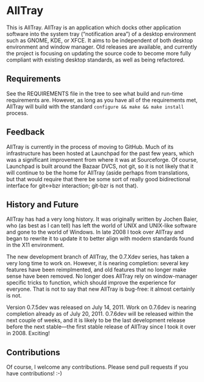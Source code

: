 AllTray
=======

This is AllTray.  AllTray is an application which docks other
application software into the system tray (“notification area”) of a
desktop environment such as GNOME, KDE, or XFCE. It aims to be
independent of both desktop environment and window manager. Old
releases are available, and currently the project is focusing on
updating the source code to become more fully compliant with existing
desktop standards, as well as being refactored.

Requirements
------------

See the REQUIREMENTS file in the tree to see what build and run-time
requirements are.  However, as long as you have all of the
requirements met, AllTray will build with the standard `configure &&
make && make install` process.

Feedback
--------

AllTray is currently in the process of moving to GitHub.  Much of its
infrastructure has been hosted at Launchpad for the past few years,
which was a significant improvement from where it was at Sourceforge.
Of course, Launchpad is built around the Bazaar DVCS, not git, so it
is not likely that it will continue to be the home for AllTray (aside
perhaps from translations, but that would require that there be some
sort of really good bidirectional interface for git↔bzr interaction;
git-bzr is not that).

History and Future
------------------

AllTray has had a very long history.  It was originally written by
Jochen Baier, who (as best as I can tell) has left the world of UNIX
and UNIX-like software and gone to the world of Windows.  In late 2008
I took over AllTray and began to rewrite it to update it to better
align with modern standards found in the X11 environment.

The new development branch of AllTray, the 0.7.Xdev series, has taken
a very long time to work on.  However, it is nearing completion:
several key features have been reimplmented, and old features that no
longer make sense have been removed.  No longer does AllTray rely on
window-manager specific tricks to function, which should improve the
experience for everyone.  That is not to say that new AllTray is
bug-free: it almost certainly is not.

Version 0.7.5dev was released on July 14, 2011.  Work on 0.7.6dev is
nearing completion already as of July 20, 2011.  0.7.6dev will be
released within the next couple of weeks, and it is likely to be the
last development release before the next stable—the first stable
release of AllTray since I took it over in 2008.  Exciting!

Contributions
-------------

Of course, I welcome any contributions.  Please send pull requests if
you have contributions!  :-)